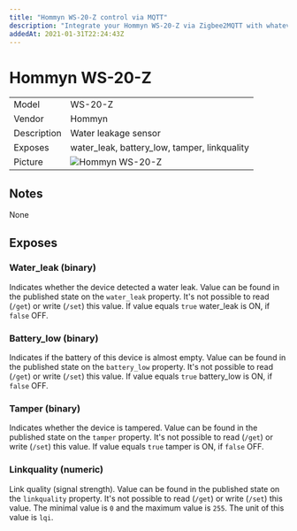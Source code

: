 ```yaml
---
title: "Hommyn WS-20-Z control via MQTT"
description: "Integrate your Hommyn WS-20-Z via Zigbee2MQTT with whatever smart home infrastructure you are using without the vendors bridge or gateway."
addedAt: 2021-01-31T22:24:43Z
---
```


<!-- !!!! -->
<!-- ATTENTION: This file is auto-generated through docgen! -->
<!-- You can only edit the "## Notes"-Section. -->
<!-- !!!! -->

# Hommyn WS-20-Z

|     |     |
|-----|-----|
| Model | WS-20-Z  |
| Vendor  | Hommyn  |
| Description | Water leakage sensor |
| Exposes | water_leak, battery_low, tamper, linkquality |
| Picture | ![Hommyn WS-20-Z](https://psi-4ward.github.io/zigbee2mqtt.io/images/devices/WS-20-Z.jpg) |


## Notes

None



## Exposes

### Water_leak (binary)
Indicates whether the device detected a water leak.
Value can be found in the published state on the `water_leak` property.
It's not possible to read (`/get`) or write (`/set`) this value.
If value equals `true` water_leak is ON, if `false` OFF.

### Battery_low (binary)
Indicates if the battery of this device is almost empty.
Value can be found in the published state on the `battery_low` property.
It's not possible to read (`/get`) or write (`/set`) this value.
If value equals `true` battery_low is ON, if `false` OFF.

### Tamper (binary)
Indicates whether the device is tampered.
Value can be found in the published state on the `tamper` property.
It's not possible to read (`/get`) or write (`/set`) this value.
If value equals `true` tamper is ON, if `false` OFF.

### Linkquality (numeric)
Link quality (signal strength).
Value can be found in the published state on the `linkquality` property.
It's not possible to read (`/get`) or write (`/set`) this value.
The minimal value is `0` and the maximum value is `255`.
The unit of this value is `lqi`.

